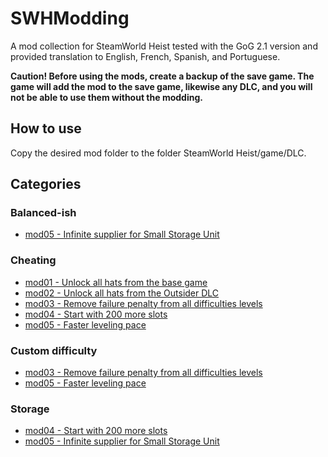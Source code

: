 # SWHModding

A mod collection for SteamWorld Heist tested with the GoG 2.1 version and provided translation to English, French, Spanish, and Portuguese.

**Caution! Before using the mods, create a backup of the save game. The game will add the mod to the save game, likewise any DLC, and you will not be able to use them without the modding.**

## How to use

Copy the desired mod folder to the folder SteamWorld Heist/game/DLC.

## Categories

### Balanced-ish

- [mod05 - Infinite supplier for Small Storage Unit](mod05)

### Cheating

- [mod01 - Unlock all hats from the base game](mod01)
- [mod02 - Unlock all hats from the Outsider DLC](mod02)
- [mod03 - Remove failure penalty from all difficulties levels](mod03)
- [mod04 - Start with 200 more slots](mod04)
- [mod05 - Faster leveling pace](mod05)

### Custom difficulty

- [mod03 - Remove failure penalty from all difficulties levels](mod03)
- [mod05 - Faster leveling pace](mod05)

### Storage

- [mod04 - Start with 200 more slots](mod04)
- [mod05 - Infinite supplier for Small Storage Unit](mod05)
